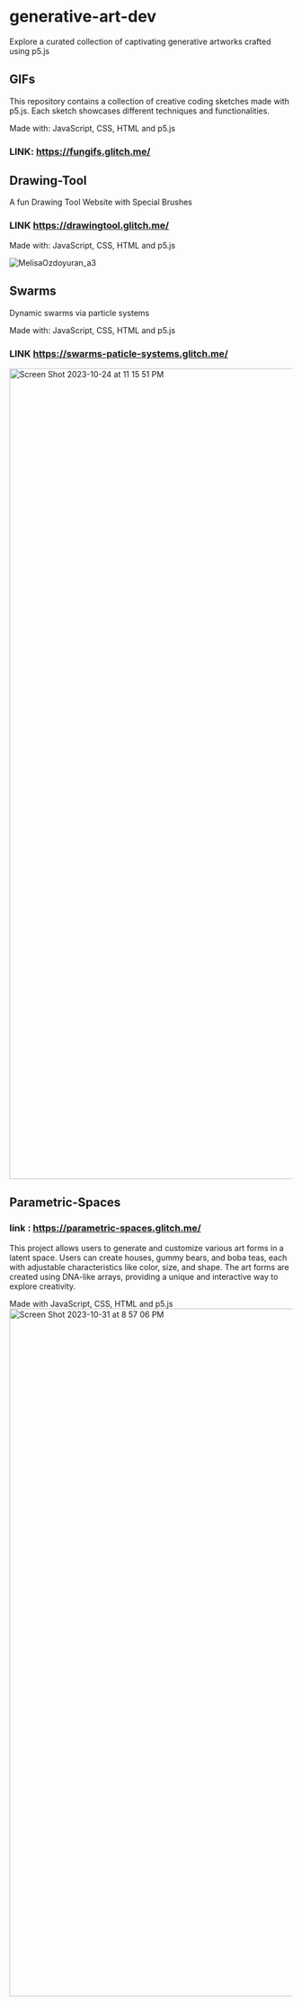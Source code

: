 # generative-art-dev
Explore a curated collection of captivating generative artworks crafted using p5.js
## GIFs

This repository contains a collection of creative coding sketches made with p5.js. Each sketch showcases different techniques and functionalities.

Made with: JavaScript, CSS, HTML and p5.js

### LINK: https://fungifs.glitch.me/


## Drawing-Tool
A fun Drawing Tool  Website with Special Brushes

### LINK https://drawingtool.glitch.me/

Made with: JavaScript, CSS, HTML and p5.js

![MelisaOzdoyuran_a3](https://github.com/melisaozdoyuran2001/Drawing-Tool/assets/123209674/48d93141-e995-426c-b9e7-a253a35a45ca)

## Swarms
Dynamic swarms via particle systems

Made with: JavaScript, CSS, HTML and p5.js

### LINK https://swarms-paticle-systems.glitch.me/


<img width="1440" alt="Screen Shot 2023-10-24 at 11 15 51 PM" src="https://github.com/melisaozdoyuran2001/Swarms/assets/123209674/03c054e3-9fa8-41ad-a516-fbd242c6480a">

## Parametric-Spaces


### link : https://parametric-spaces.glitch.me/


This project allows users to generate and customize various art forms in a latent space. Users can create houses, gummy bears, and boba teas, each with adjustable characteristics like color, size, and shape. The art forms are created using DNA-like arrays, providing a unique and interactive way to explore creativity.

Made with JavaScript, CSS, HTML and p5.js
<img width="1222" alt="Screen Shot 2023-10-31 at 8 57 06 PM" src="https://github.com/melisaozdoyuran2001/Parametric-Spaces/assets/123209674/61c2eeae-b65b-4694-b59f-95614b2c1bd1">

